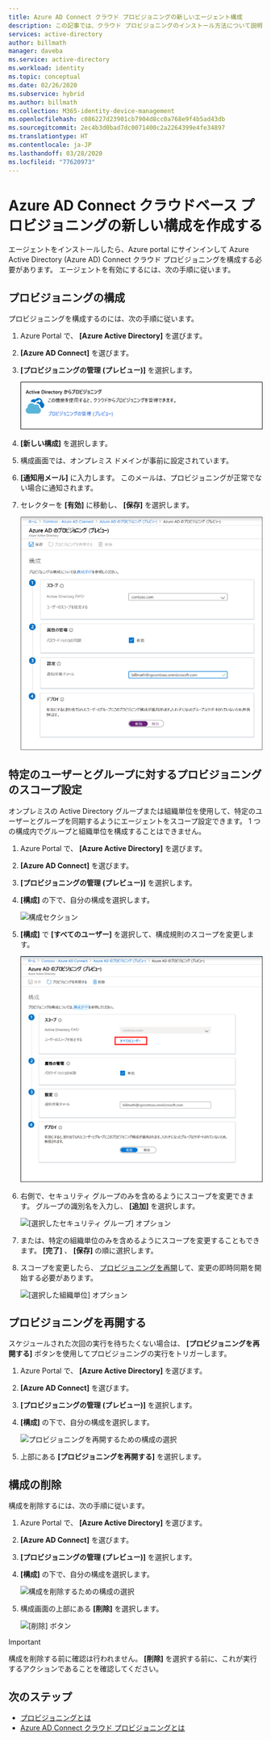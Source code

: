 ```yaml
---
title: Azure AD Connect クラウド プロビジョニングの新しいエージェント構成
description: この記事では、クラウド プロビジョニングのインストール方法について説明します。
services: active-directory
author: billmath
manager: daveba
ms.service: active-directory
ms.workload: identity
ms.topic: conceptual
ms.date: 02/26/2020
ms.subservice: hybrid
ms.author: billmath
ms.collection: M365-identity-device-management
ms.openlocfilehash: c086227d23901cb7904d8cc0a768e9f4b5ad43db
ms.sourcegitcommit: 2ec4b3d0bad7dc0071400c2a2264399e4fe34897
ms.translationtype: HT
ms.contentlocale: ja-JP
ms.lasthandoff: 03/28/2020
ms.locfileid: "77620973"
---
```

# <a name="create-a-new-configuration-for-azure-ad-connect-cloud-based-provisioning"></a>Azure AD Connect クラウドベース プロビジョニングの新しい構成を作成する

エージェントをインストールしたら、Azure portal にサインインして Azure Active Directory (Azure AD) Connect クラウド プロビジョニングを構成する必要があります。 エージェントを有効にするには、次の手順に従います。

## <a name="configure-provisioning"></a>プロビジョニングの構成
プロビジョニングを構成するのには、次の手順に従います。

1.  Azure Portal で、 **[Azure Active Directory]** を選びます。
1.  **[Azure AD Connect]** を選びます。
1.  **[プロビジョニングの管理 (プレビュー)]** を選択します。

    ![プロビジョニングの管理 (プレビュー)](media/how-to-configure/manage1.png)

1.  **[新しい構成]** を選択します。
1.  構成画面では、オンプレミス ドメインが事前に設定されています。
1.  **[通知用メール]** に入力します。 このメールは、プロビジョニングが正常でない場合に通知されます。
1.  セレクターを **[有効]** に移動し、 **[保存]** を選択します。

    ![Azure AD のプロビジョニング (プレビュー)](media/tutorial-single-forest/configure2.png)

## <a name="scope-provisioning-to-specific-users-and-groups"></a>特定のユーザーとグループに対するプロビジョニングのスコープ設定
オンプレミスの Active Directory グループまたは組織単位を使用して、特定のユーザーとグループを同期するようにエージェントをスコープ設定できます。 1 つの構成内でグループと組織単位を構成することはできません。 

1.  Azure Portal で、 **[Azure Active Directory]** を選びます。
1.  **[Azure AD Connect]** を選びます。
1.  **[プロビジョニングの管理 (プレビュー)]** を選択します。
1.  **[構成]** の下で、自分の構成を選択します。

    ![構成セクション](media/how-to-configure/scope1.png)

1.  **[構成]** で **[すべてのユーザー]** を選択して、構成規則のスコープを変更します。

    ![[すべてのユーザー] オプション](media/how-to-configure/scope2.png)

1. 右側で、セキュリティ グループのみを含めるようにスコープを変更できます。 グループの識別名を入力し、 **[追加]** を選択します。

    ![[選択したセキュリティ グループ] オプション](media/how-to-configure/scope3.png)

1.  または、特定の組織単位のみを含めるようにスコープを変更することもできます。 **[完了]** 、 **[保存]** の順に選択します。  
2.  スコープを変更したら、 [プロビジョニングを再開](#restart-provisioning)して、変更の即時同期を開始する必要があります。

    ![[選択した組織単位] オプション](media/how-to-configure/scope4.png)


## <a name="restart-provisioning"></a>プロビジョニングを再開する 
スケジュールされた次回の実行を待ちたくない場合は、 **[プロビジョニングを再開する]** ボタンを使用してプロビジョニングの実行をトリガーします。 
1.  Azure Portal で、 **[Azure Active Directory]** を選びます。
1.  **[Azure AD Connect]** を選びます。
1.  **[プロビジョニングの管理 (プレビュー)]** を選択します。
1.  **[構成]** の下で、自分の構成を選択します。

    ![プロビジョニングを再開するための構成の選択](media/how-to-configure/scope1.png)

1.  上部にある **[プロビジョニングを再開する]** を選択します。

## <a name="remove-a-configuration"></a>構成の削除
構成を削除するには、次の手順に従います。

1.  Azure Portal で、 **[Azure Active Directory]** を選びます。
1.  **[Azure AD Connect]** を選びます。
1.  **[プロビジョニングの管理 (プレビュー)]** を選択します。
1.  **[構成]** の下で、自分の構成を選択します。

    ![構成を削除するための構成の選択](media/how-to-configure/scope1.png)

1.  構成画面の上部にある **[削除]** を選択します。

    ![[削除] ボタン](media/how-to-configure/remove1.png)

>[!IMPORTANT]
>構成を削除する前に確認は行われません。 **[削除]** を選択する前に、これが実行するアクションであることを確認してください。


## <a name="next-steps"></a>次のステップ 

- [プロビジョニングとは](what-is-provisioning.md)
- [Azure AD Connect クラウド プロビジョニングとは](what-is-cloud-provisioning.md)
